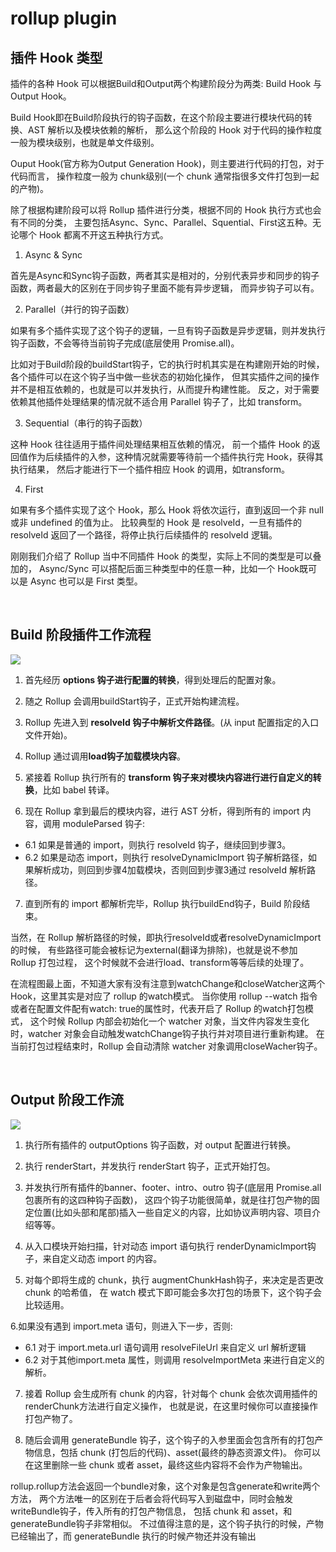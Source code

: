 # rollup plugin
## 插件 Hook 类型
插件的各种 Hook 可以根据Build和Output两个构建阶段分为两类: Build Hook 与 Output Hook。

Build Hook即在Build阶段执行的钩子函数，在这个阶段主要进行模块代码的转换、AST 解析以及模块依赖的解析，
那么这个阶段的 Hook 对于代码的操作粒度一般为模块级别，也就是单文件级别。

Ouput Hook(官方称为Output Generation Hook)，则主要进行代码的打包，对于代码而言，
操作粒度一般为 chunk级别(一个 chunk 通常指很多文件打包到一起的产物)。

除了根据构建阶段可以将 Rollup 插件进行分类，根据不同的 Hook 执行方式也会有不同的分类，
主要包括Async、Sync、Parallel、Squential、First这五种。无论哪个 Hook 都离不开这五种执行方式。

1. Async & Sync

首先是Async和Sync钩子函数，两者其实是相对的，分别代表异步和同步的钩子函数，两者最大的区别在于同步钩子里面不能有异步逻辑，
而异步钩子可以有。

2. Parallel（并行的钩子函数）

如果有多个插件实现了这个钩子的逻辑，一旦有钩子函数是异步逻辑，则并发执行钩子函数，不会等待当前钩子完成(底层使用 Promise.all)。

比如对于Build阶段的buildStart钩子，它的执行时机其实是在构建刚开始的时候，各个插件可以在这个钩子当中做一些状态的初始化操作，
但其实插件之间的操作并不是相互依赖的，也就是可以并发执行，从而提升构建性能。
反之，对于需要依赖其他插件处理结果的情况就不适合用 Parallel 钩子了，比如 transform。

3. Sequential（串行的钩子函数）

这种 Hook 往往适用于插件间处理结果相互依赖的情况，
前一个插件 Hook 的返回值作为后续插件的入参，这种情况就需要等待前一个插件执行完 Hook，获得其执行结果，
然后才能进行下一个插件相应 Hook 的调用，如transform。

4. First

如果有多个插件实现了这个 Hook，那么 Hook 将依次运行，直到返回一个非 null 或非 undefined 的值为止。
比较典型的 Hook 是 resolveId，一旦有插件的 resolveId 返回了一个路径，将停止执行后续插件的 resolveId 逻辑。

刚刚我们介绍了 Rollup 当中不同插件 Hook 的类型，实际上不同的类型是可以叠加的，
Async/Sync 可以搭配后面三种类型中的任意一种，比如一个 Hook既可以是 Async 也可以是 First 类型。

<br>

## Build 阶段插件工作流程

<img src="Build阶段的插件工作流程.awebp" />

1. 首先经历 <strong>options 钩子进行配置的转换</strong>，得到处理后的配置对象。

2. 随之 Rollup 会调用buildStart钩子，正式开始构建流程。

3. Rollup 先进入到 <strong>resolveId 钩子中解析文件路径</strong>。(从 input 配置指定的入口文件开始)。

4. Rollup 通过调用<strong>load钩子加载模块内容</strong>。

5. 紧接着 Rollup 执行所有的 <strong>transform 钩子来对模块内容进行进行自定义的转换</strong>，比如 babel 转译。

6. 现在 Rollup 拿到最后的模块内容，进行 AST 分析，得到所有的 import 内容，调用 moduleParsed 钩子:
- 6.1 如果是普通的 import，则执行 resolveId 钩子，继续回到步骤3。
- 6.2 如果是动态 import，则执行 resolveDynamicImport 钩子解析路径，如果解析成功，则回到步骤4加载模块，否则回到步骤3通过 resolveId 解析路径。

7. 直到所有的 import 都解析完毕，Rollup 执行buildEnd钩子，Build 阶段结束。

当然，在 Rollup 解析路径的时候，即执行resolveId或者resolveDynamicImport的时候，
有些路径可能会被标记为external(翻译为排除)，也就是说不参加 Rollup 打包过程，
这个时候就不会进行load、transform等等后续的处理了。

在流程图最上面，不知道大家有没有注意到watchChange和closeWatcher这两个 Hook，这里其实是对应了 rollup 的watch模式。
当你使用 rollup --watch 指令或者在配置文件配有watch: true的属性时，代表开启了 Rollup 的watch打包模式，
这个时候 Rollup 内部会初始化一个 watcher 对象，当文件内容发生变化时，watcher 对象会自动触发watchChange钩子执行并对项目进行重新构建。
在当前打包过程结束时，Rollup 会自动清除 watcher 对象调用closeWacher钩子。

<br>

## Output 阶段工作流

<img src="Output阶段工作流.awebp" />

1. 执行所有插件的 outputOptions 钩子函数，对 output 配置进行转换。

2. 执行 renderStart，并发执行 renderStart 钩子，正式开始打包。

3. 并发执行所有插件的banner、footer、intro、outro 钩子(底层用 Promise.all 包裹所有的这四种钩子函数)，
这四个钩子功能很简单，就是往打包产物的固定位置(比如头部和尾部)插入一些自定义的内容，比如协议声明内容、项目介绍等等。

4. 从入口模块开始扫描，针对动态 import 语句执行 renderDynamicImport钩子，来自定义动态 import 的内容。

5. 对每个即将生成的 chunk，执行 augmentChunkHash钩子，来决定是否更改 chunk 的哈希值，
在 watch 模式下即可能会多次打包的场景下，这个钩子会比较适用。

6.如果没有遇到 import.meta 语句，则进入下一步，否则:
- 6.1 对于 import.meta.url 语句调用 resolveFileUrl 来自定义 url 解析逻辑
- 6.2 对于其他import.meta 属性，则调用 resolveImportMeta 来进行自定义的解析。

7. 接着 Rollup 会生成所有 chunk 的内容，针对每个 chunk 会依次调用插件的renderChunk方法进行自定义操作，
也就是说，在这里时候你可以直接操作打包产物了。

8. 随后会调用 generateBundle 钩子，这个钩子的入参里面会包含所有的打包产物信息，包括 chunk (打包后的代码)、asset(最终的静态资源文件)。
你可以在这里删除一些 chunk 或者 asset，最终这些内容将不会作为产物输出。

rollup.rollup方法会返回一个bundle对象，这个对象是包含generate和write两个方法，
两个方法唯一的区别在于后者会将代码写入到磁盘中，同时会触发writeBundle钩子，传入所有的打包产物信息，
包括 chunk 和 asset，和 generateBundle钩子非常相似。
不过值得注意的是，这个钩子执行的时候，产物已经输出了，而 generateBundle 执行的时候产物还并没有输出